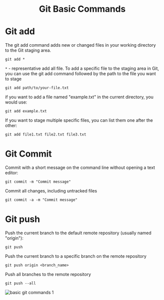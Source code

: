 <div align=center>
<h1> Git Basic Commands </h1>
</div>

# Git add 
The git add command adds new or changed files in your working directory to the Git staging area. 
```
git add *
```
`*` - representative add all file.
To add a specific file to the staging area in Git, you can use the git add command followed by the path to the file you want to stage
```
git add path/to/your-file.txt
```
if you want to add a file named "example.txt" in the current directory, you would use:
```
git add example.txt
```
If you want to stage multiple specific files, you can list them one after the other:
```
git add file1.txt file2.txt file3.txt
```
# Git Commit
Commit with a short message on the command line without opening a text editor:
```
git commit -m "Commit message"
```
Commit all changes, including untracked files
```
git commit -a -m "Commit message"
```

# Git push
Push the current branch to the default remote repository (usually named "origin"):
```
git push
```
Push the current branch to a specific branch on the remote repository
```
git push origin <branch_name>
```
Push all branches to the remote repository
```
git push --all
```
![basic git commands 1](https://github.com/KKBUGHUNTER/Git-Notes/assets/91019132/ca3d4cdf-7329-42f7-a6d7-4200c419de6e)

